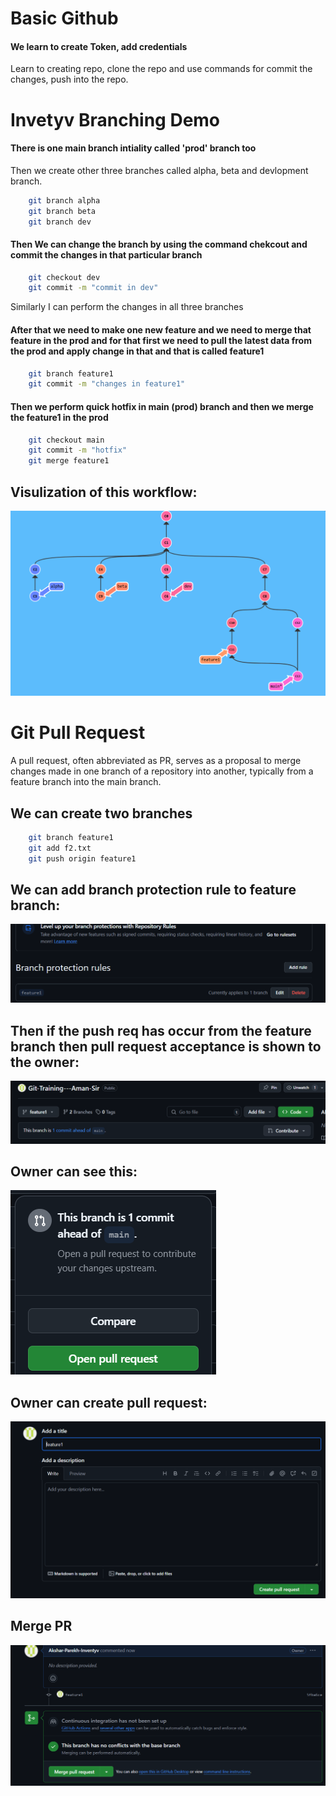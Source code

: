 # Basic Github

#### We learn to create Token, add credentials 
Learn to creating repo, clone the repo and use commands for commit the changes, push into the repo.  

# Invetyv Branching Demo  

#### There is one main branch intiality called 'prod' branch too

Then we create other three branches called alpha, beta and devlopment branch.

```bash
    git branch alpha
    git branch beta
    git branch dev
```

#### Then We can change the branch by using the command chekcout and commit the changes in that particular branch

```bash
    git checkout dev
    git commit -m "commit in dev"
```

Similarly I can perform the changes in all three branches

#### After that we need to make one new feature and we need to merge that feature in the prod and for that first we need to pull the latest data from the prod and apply change in that and that is called feature1  

```bash
    git branch feature1
    git commit -m "changes in feature1"
```

#### Then we perform quick hotfix in main (prod) branch and then we merge the feature1 in the prod 

```bash
    git checkout main
    git commit -m "hotfix"
    git merge feature1
```

## Visulization of this workflow:
![alt text](image.png)


# Git Pull Request

A pull request, often abbreviated as PR, serves as a proposal to merge changes made in one branch of a repository into another, typically from a feature branch into the main branch.

## We can create two branches

```bash
    git branch feature1
    git add f2.txt
    git push origin feature1
```
## We can add branch protection rule to feature branch:
![alt text](image-2.png)

## Then if the push req has occur from the feature branch then pull request acceptance is shown to the owner:
![alt text](image-1.png)

## Owner can see this:
![alt text](image-3.png)

## Owner can create pull request:
![alt text](image-4.png)

## Merge PR 
![alt text](image-5.png)